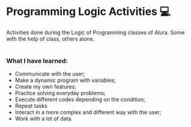 # Programming Logic Activities :computer:
Activities done during the Logic of Programming classes of Alura. Some with the help of class, others alone.
<br/><br/>

### What I have learned:
* Communicate with the user; 
* Make a dynamic program with variables;
* Create my own features;
* Practice solving everyday problems;
* Execute different codes depending on the condition;
* Repeat tasks
* Interact in a more complex and different way with the user;
* Work with a lot of data.


